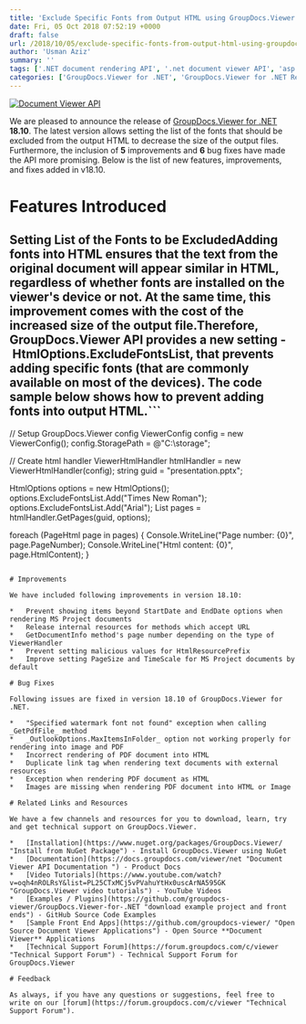 ```yaml
---
title: 'Exclude Specific Fonts from Output HTML using GroupDocs.Viewer for .NET 18.10'
date: Fri, 05 Oct 2018 07:52:19 +0000
draft: false
url: /2018/10/05/exclude-specific-fonts-from-output-html-using-groupdocs.viewer-for-.net-18.10/
author: 'Usman Aziz'
summary: ''
tags: ['.NET document rendering API', '.net document viewer API', 'asp.net document viewer', 'C# document viewer API', 'document rendering API', 'document viewer']
categories: ['GroupDocs.Viewer for .NET', 'GroupDocs.Viewer for .NET Releases', 'GroupDocs.Viewer Product Family']
---
```


[![Document Viewer API](https://blog.groupdocs.com/wp-content/uploads/sites/4/2016/11/groupdocs-viewer-net.png)](https://www.groupdocs.com/products/viewer/net)

We are pleased to announce the release of [GroupDocs.Viewer for .NET](https://products.groupdocs.com/viewer/net) **18.10**. The latest version allows setting the list of the fonts that should be excluded from the output HTML to decrease the size of the output files. Furthermore, the inclusion of **5** improvements and **6** bug fixes have made the API more promising. Below is the list of new features, improvements, and fixes added in v18.10.

# Features Introduced

## Setting List of the Fonts to be ExcludedAdding fonts into HTML ensures that the text from the original document will appear similar in HTML, regardless of whether fonts are installed on the viewer's device or not. At the same time, this improvement comes with the cost of the increased size of the output file.Therefore, GroupDocs.Viewer API provides a new setting - **HtmlOptions.ExcludeFontsList**, that prevents adding specific fonts (that are commonly available on most of the devices). The code sample below shows how to prevent adding fonts into output HTML.```
// Setup GroupDocs.Viewer config
ViewerConfig config = new ViewerConfig();
config.StoragePath = @"C:\storage";
  
// Create html handler
ViewerHtmlHandler htmlHandler = new ViewerHtmlHandler(config);
string guid = "presentation.pptx";
  
HtmlOptions options = new HtmlOptions();
options.ExcludeFontsList.Add("Times New Roman");
options.ExcludeFontsList.Add("Arial");
List pages = htmlHandler.GetPages(guid, options);
  
  
foreach (PageHtml page in pages)
{
    Console.WriteLine("Page number: {0}", page.PageNumber);
    Console.WriteLine("Html content: {0}", page.HtmlContent);
}
```For more details on this feature, please visit [this](https://docs.groupdocs.com/viewer/net) documentation article.

# Improvements

We have included following improvements in version 18.10:

*   Prevent showing items beyond StartDate and EndDate options when rendering MS Project documents
*   Release internal resources for methods which accept URL
*   GetDocumentInfo method's page number depending on the type of ViewerHandler
*   Prevent setting malicious values for HtmlResourcePrefix
*   Improve setting PageSize and TimeScale for MS Project documents by default

# Bug Fixes

Following issues are fixed in version 18.10 of GroupDocs.Viewer for .NET.

*   "Specified watermark font not found" exception when calling _GetPdfFile_ method
*   _OutlookOptions.MaxItemsInFolder_ option not working properly for rendering into image and PDF
*   Incorrect rendering of PDF document into HTML
*   Duplicate link tag when rendering text documents with external resources
*   Exception when rendering PDF document as HTML
*   Images are missing when rendering PDF document into HTML or Image

# Related Links and Resources

We have a few channels and resources for you to download, learn, try and get technical support on GroupDocs.Viewer.

*   [Installation](https://www.nuget.org/packages/GroupDocs.Viewer/ "Install from NuGet Package") - Install GroupDocs.Viewer using NuGet
*   [Documentation](https://docs.groupdocs.com/viewer/net "Document Viewer API Documentation ") - Product Docs
*   [Video Tutorials](https://www.youtube.com/watch?v=oqh4nROLRsY&list=PL25CTxMCj5vPVahuYtHx0uscArNA595GK "GroupDocs.Viewer video tutorials") - YouTube Videos
*   [Examples / Plugins](https://github.com/groupdocs-viewer/GroupDocs.Viewer-for-.NET "download example project and front ends") - GitHub Source Code Examples
*   [Sample Front End Apps](https://github.com/groupdocs-viewer/ "Open Source Document Viewer Applications") - Open Source **Document Viewer** Applications
*   [Technical Support Forum](https://forum.groupdocs.com/c/viewer "Technical Support Forum") - Technical Support Forum for GroupDocs.Viewer

# Feedback

As always, if you have any questions or suggestions, feel free to write on our [forum](https://forum.groupdocs.com/c/viewer "Technical Support Forum").




